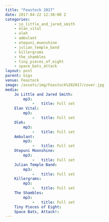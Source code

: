 ```yaml
---
title: "Feastock 2017"
date: 2017-04-22 12:30:00 Z
categories:
    - jo_little_and_jared_smith
    - elan_vital
    - oleh
    - ambulant
    - otepuni_moonshine
    - julian_temple_band
    - killergrams
    - the_shambles
    - tiny_pieces_of_eight
    - space_bats_attack
layout: post
parent: Gigs
venue: Feastock
image: /assets/img/Feastock%202017/cover.jpg
media:
    Jo Little and Jared Smith:
        mp3:
            -   title: Full set
    Elan Vital:
        mp3:
            -   title: Full set
    Oleh:
        mp3:
            -   title: Full set
    Ambulant:
        mp3:
            -   title: Full set
    Otepuni Moonshine:
        mp3:
            -   title: Full set
    Julian Temple Band:
        mp3:
            -   title: Full set
    Killergrams:
        mp3:
            -   title: Full set
    The Shambles:
        mp3:
            -   title: Full set
    Tiny Pieces of Eight:
    Space Bats, Attack!:
---
```


